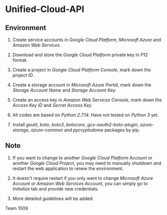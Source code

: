 # Unified-Cloud-API

## Environment

1. Create service accounts in *Google Cloud Platform*, *Microsoft Azure* and *Amazon Web Services*.

2. Download and store the *Google Cloud Platform* private key in *P12* format.

3. Create a project in *Google Cloud Platform Console*, mark down the *project ID*.

4. Create a storage account in *Microsoft Azure Portal*, mark down the *Storage Account Name* and *Storage Account Key*.

5. Create an access key in *Amazon Web Services Console*, mark down the *Access Key ID* and *Secret Access Key*.

6. All codes are based on *Python 2.7.14*. Have not tested on *Python 3* yet.

7. Install *gsutil*, *boto*, *boto3*, *botocore*, *gcs-oauth2-boto-plugin*, *azure-storage*, *azure-common* and *pycryptodome* packages by pip.

## Note
1. If you want to change to another *Google Cloud Platform Account* or another *Google Cloud Project*, you may need to manually shutdown and restart the web application to renew the environment.

2. It doesn't require restart if you only want to change *Microsoft Azure Account* or *Amazon Web Services Account*, you can simply go to *Initialize* tab and provide new credentials.

3. More detailed guidelines will be added.

Team 1009
